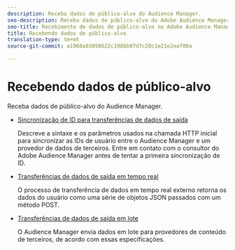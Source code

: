```yaml
---
description: Receba dados de público-alvo do Audience Manager.
seo-description: Receba dados de público-alvo do Adobe Audience Manager (AAM).
seo-title: Recebimento de dados de público-alvo no Adobe Audience Manager (AAM)
title: Recebendo dados de público-alvo
translation-type: tm+mt
source-git-commit: a1960a65058622c198bb07d7c20c1e21e2eaf00a

---
```



# Recebendo dados de público-alvo

Receba dados de público-alvo do Audience Manager.

* [Sincronização de ID para transferências de dados de saída](/help/using/integration/receiving-audience-data/id-sync-outbound.md)

   Descreve a sintaxe e os parâmetros usados na chamada HTTP inicial para sincronizar as IDs de usuário entre o Audience Manager e um provedor de dados de terceiros. Entre em contato com o consultor do Adobe Audience Manager antes de tentar a primeira sincronização de ID.

* [Transferências de dados de saída em tempo real](/help/using/integration/receiving-audience-data/batch-outbound-transfers/batch-outbound-overview.md)

   O processo de transferência de dados em tempo real externo retorna os dados do usuário como uma série de objetos JSON passados com um método POST.

* [Transferências de dados de saída em lote](/help/using/integration/receiving-audience-data/batch-outbound-transfers/outbound-file-name-contents.md)

   O Audience Manager envia dados em lote para provedores de conteúdo de terceiros, de acordo com essas especificações.
